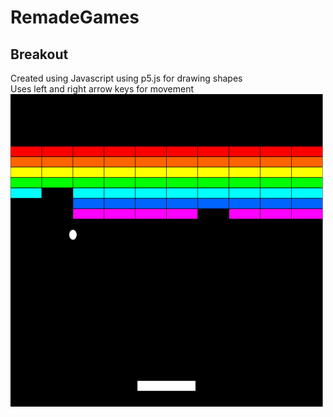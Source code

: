 # RemadeGames
##  Breakout
Created using Javascript using p5.js for drawing shapes\
Uses left and right arrow keys for movement
<img src="https://github.com/MattR2718/RemadeGames/blob/main/breakout/Breakout.PNG" width="500" height="500">
